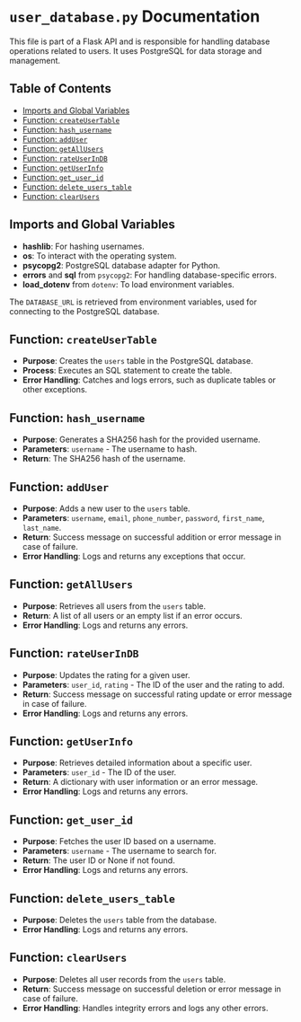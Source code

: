 # `user_database.py` Documentation

This file is part of a Flask API and is responsible for handling database operations related to users. It uses PostgreSQL for data storage and management.

## Table of Contents

- [Imports and Global Variables](#imports-and-global-variables)
- [Function: `createUserTable`](#function-createUserTable)
- [Function: `hash_username`](#function-hash_username)
- [Function: `addUser`](#function-addUser)
- [Function: `getAllUsers`](#function-getAllUsers)
- [Function: `rateUserInDB`](#function-rateUserInDB)
- [Function: `getUserInfo`](#function-getUserInfo)
- [Function: `get_user_id`](#function-get_user_id)
- [Function: `delete_users_table`](#function-delete_users_table)
- [Function: `clearUsers`](#function-clearUsers)

## Imports and Global Variables

- **hashlib**: For hashing usernames.
- **os**: To interact with the operating system.
- **psycopg2**: PostgreSQL database adapter for Python.
- **errors** and **sql** from `psycopg2`: For handling database-specific errors.
- **load_dotenv** from `dotenv`: To load environment variables.

The `DATABASE_URL` is retrieved from environment variables, used for connecting to the PostgreSQL database.

## Function: `createUserTable`

- **Purpose**: Creates the `users` table in the PostgreSQL database.
- **Process**: Executes an SQL statement to create the table.
- **Error Handling**: Catches and logs errors, such as duplicate tables or other exceptions.

## Function: `hash_username`

- **Purpose**: Generates a SHA256 hash for the provided username.
- **Parameters**: `username` - The username to hash.
- **Return**: The SHA256 hash of the username.

## Function: `addUser`

- **Purpose**: Adds a new user to the `users` table.
- **Parameters**: `username`, `email`, `phone_number`, `password`, `first_name`, `last_name`.
- **Return**: Success message on successful addition or error message in case of failure.
- **Error Handling**: Logs and returns any exceptions that occur.

## Function: `getAllUsers`

- **Purpose**: Retrieves all users from the `users` table.
- **Return**: A list of all users or an empty list if an error occurs.
- **Error Handling**: Logs and returns any errors.

## Function: `rateUserInDB`

- **Purpose**: Updates the rating for a given user.
- **Parameters**: `user_id`, `rating` - The ID of the user and the rating to add.
- **Return**: Success message on successful rating update or error message in case of failure.
- **Error Handling**: Logs and returns any errors.

## Function: `getUserInfo`

- **Purpose**: Retrieves detailed information about a specific user.
- **Parameters**: `user_id` - The ID of the user.
- **Return**: A dictionary with user information or an error message.
- **Error Handling**: Logs and returns any errors.

## Function: `get_user_id`

- **Purpose**: Fetches the user ID based on a username.
- **Parameters**: `username` - The username to search for.
- **Return**: The user ID or None if not found.
- **Error Handling**: Logs and returns any errors.

## Function: `delete_users_table`

- **Purpose**: Deletes the `users` table from the database.
- **Error Handling**: Logs and returns any errors.

## Function: `clearUsers`

- **Purpose**: Deletes all user records from the `users` table.
- **Return**: Success message on successful deletion or error message in case of failure.
- **Error Handling**: Handles integrity errors and logs any other errors.
